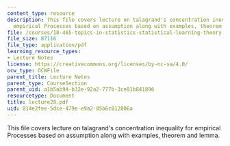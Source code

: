 ```yaml
---
content_type: resource
description: This file covers lecture on talagrand's concentration inequality for
  empirical Processes based on assumption along with examples, theorem and lemma.
file: /courses/18-465-topics-in-statistics-statistical-learning-theory-spring-2007/814e2fee5dce479ee9a285b6c812806a_lecture28.pdf
file_size: 87116
file_type: application/pdf
learning_resource_types:
- Lecture Notes
license: https://creativecommons.org/licenses/by-nc-sa/4.0/
ocw_type: OCWFile
parent_title: Lecture Notes
parent_type: CourseSection
parent_uid: a1b5ab94-b32e-92a2-777b-3ce81b841896
resourcetype: Document
title: lecture28.pdf
uid: 814e2fee-5dce-479e-e9a2-85b6c812806a
---
```

This file covers lecture on talagrand's concentration inequality for empirical Processes based on assumption along with examples, theorem and lemma.